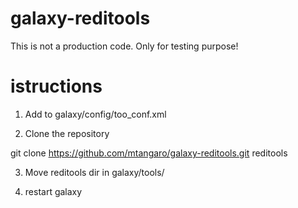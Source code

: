 # galaxy-reditools

This is not a production code. Only for testing purpose!


# istructions

1. Add to galaxy/config/too_conf.xml

  <label id="reditoos" text="REDItools" />
  <section name="REDItools" id="reditools">
    <tool file="reditools/REDItoolDnaRna_wrapper.xml" />
  </section>

2. Clone the repository

  git clone https://github.com/mtangaro/galaxy-reditools.git reditools
  
3. Move reditools dir in galaxy/tools/

4. restart galaxy
